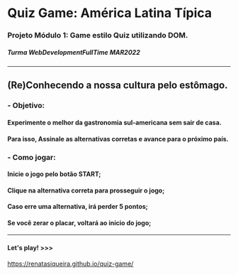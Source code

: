 # Quiz Game: América Latina Típica

### Projeto Módulo 1: Game estilo Quiz utilizando DOM. 
##### Turma WebDevelopmentFullTime MAR2022
---
## (Re)Conhecendo a nossa cultura pelo estômago.

### - Objetivo:
#### Experimente o melhor da gastronomia sul-americana sem sair de casa.
#### Para isso, Assinale as alternativas corretas e avance para o próximo país.

### - Como jogar:
#### Inicie o jogo pelo botão START;
#### Clique na alternativa correta para prosseguir o jogo;
#### Caso erre uma alternativa, irá perder 5 pontos;
#### Se você zerar o placar, voltará ao início do jogo;

---
#### Let's play! >>> 
https://renatasiqueira.github.io/quiz-game/

